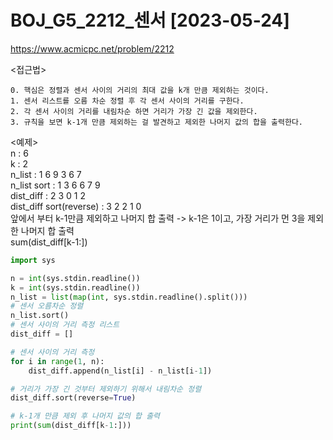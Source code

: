 # BOJ_G5_2212_센서 [2023-05-24]
https://www.acmicpc.net/problem/2212

<접근법>
``` 
0. 핵심은 정렬과 센서 사이의 거리의 최대 값을 k개 만큼 제외하는 것이다.
1. 센서 리스트를 오름 차순 정렬 후 각 센서 사이의 거리를 구한다.
2. 각 센서 사이의 거리를 내림차순 하면 거리가 가장 긴 값을 제외한다.
3. 규칙을 보면 k-1개 만큼 제외하는 걸 발견하고 제외한 나머지 값의 합을 출력한다.
```
<예제>  
n : 6  
k : 2  
n_list : 1 6 9 3 6 7  
n_list sort : 1 3 6 6 7 9  
dist_diff : 2 3 0 1 2  
dist_diff sort(reverse) : 3 2 2 1 0  
앞에서 부터 k-1만큼 제외하고 나머지 합 출력  -> k-1은 1이고, 가장 거리가 먼 3을 제외한 나머지 합 출력  
sum(dist_diff[k-1:])

```python
import sys

n = int(sys.stdin.readline())
k = int(sys.stdin.readline())
n_list = list(map(int, sys.stdin.readline().split()))
# 센서 오름차순 정렬
n_list.sort()
# 센서 사이의 거리 측정 리스트
dist_diff = []

# 센서 사이의 거리 측정
for i in range(1, n):
    dist_diff.append(n_list[i] - n_list[i-1])

# 거리가 가장 긴 것부터 제외하기 위해서 내림차순 정렬
dist_diff.sort(reverse=True)

# k-1개 만큼 제외 후 나머지 값의 합 출력
print(sum(dist_diff[k-1:]))
```
